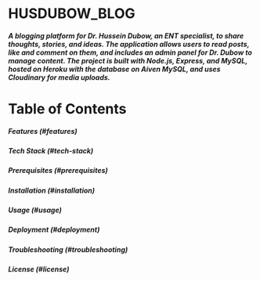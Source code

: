 # HUSDUBOW_BLOG

##### A blogging platform for Dr. Hussein Dubow, an ENT specialist, to share thoughts, stories, and ideas. The application allows users to read posts, like and comment on them, and includes an admin panel for Dr. Dubow to manage content. The project is built with Node.js, Express, and MySQL, hosted on Heroku with the database on Aiven MySQL, and uses Cloudinary for media uploads.

# Table of Contents

##### Features (#features)
##### Tech Stack (#tech-stack)
##### Prerequisites (#prerequisites)
##### Installation (#installation)
##### Usage (#usage)
##### Deployment (#deployment)
##### Troubleshooting (#troubleshooting)
##### License (#license)
